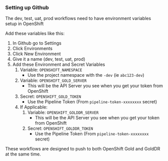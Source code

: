 ### Setting up Github

The dev, test, uat, prod workflows need to have environment variables setup in OpenShift

Add these variables like this:
1. In Github go to Settings
1. Click Environments
1. Click New Environment
1. Give it a name (dev, test, uat, prod)
1. Add these Environment and Secret Variables
    1. Variable: `OPENSHIFT_NAMESPACE`
        - Use the project namespace with the `-dev` (ie `abc123-dev`)
    1. Variable: `OPENSHIFT_GOLD_SERVER`
        - This will be the API Server you see when you get your token from OpenShift
    1. Secret: `OPENSHIFT_GOLD_TOKEN`
        - Use the Pipeline Token (From `pipeline-token-xxxxxxxx` secret)
    1. If Applicable:
        1. Variable: `OPENSHIFT_GOLDDR_SERVER`
            - This will be the API Server you see when you get your token from OpenShift
        1. Secret: `OPENSHIFT_GOLDDR_TOKEN`
            - Use the Pipeline Token (From `pipeline-token-xxxxxxxx` secret)


These workflows are designed to push to both OpenShift Gold and GoldDR at the same time. 